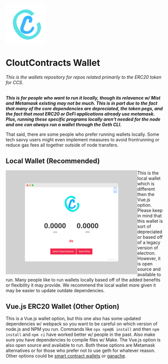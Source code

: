 ![CCSLOGO](https://raw.githubusercontent.com/CloutContracts/cloutcontracts.github.io/main/assets/images/c-128x128.png)
# CloutContracts Wallet
###### This is the wallets repository for repos related primarily to the ERC20 token for CCS. 

***This is for people who want to run it locally, though its relavance w/ Mist and Metamask existing may not be much. This is in part due to the fact that many of the core dependencies are depreciated, the token pegs, and the fact that most ERC20 or DeFi applications already use metamask. Plus, running these specific programs locally aren't needed for the node and one can always run a wallet through the Geth CLI.***

That said, there are some people who prefer running wallets locally. Some tech savvy users might even implement measures to avoid frontrunning or reduce gas fees all together outside of node transfers.

## Local Wallet (Recommended)
<img align="left" width="420" src="https://raw.githubusercontent.com/CloutContracts/Wallet/master/Local%20Wallet/images/Preview_image.png"> 
This is the local wallet which is different then the Vue.js option. Please keep in mind that this wallet is sort of depreciated or based off of a legacy version of electron. However, it is open source and available to run. Many people like to run wallets locally based off of the added benefits or flexibility it may provide. We recommend the local wallet more given it may be easier to update outdate dependencies.

## Vue.js ERC20 Wallet (Other Option)
This is a Vue.js wallet option, but this one also has some updated dependencies w/ webpack so you want to be careful on which version of node.js and NPM you run. Commands like `npx npm@6 install` and then `npm install` and `npm ci` have worked better w/ people in the past. Also make sure you have dependencies to compile files w/ Make. The Vue.js option is also open source and available to run. Both these options are Metamask alternatives or for those who prefer not to use geth for whatever reason. Other options could be [smart contract wallets](https://github.com/cipherzzz/erc20-megawallet) or [ganache](https://github.com/trufflesuite/ganache-ui).
